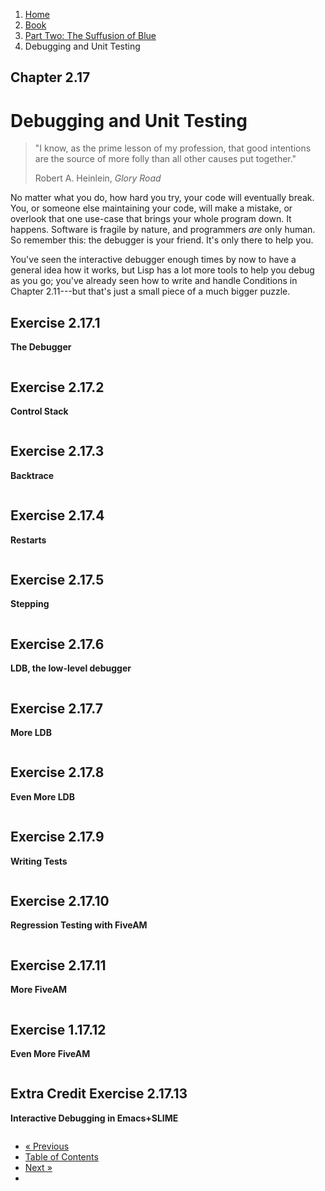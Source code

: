 <ol class="breadcrumb">
  <li><a href="/">Home</a></li>
  <li><a href="/book/">Book</a></li>
  <li><a href="/book/2-0-0-overview/">Part Two: The Suffusion of Blue</a></li>
  <li class="active">Debugging and Unit Testing</li>
</ol>

## Chapter 2.17

# Debugging and Unit Testing

> "I know, as the prime lesson of my profession, that good intentions are the source of more folly than all other causes put together."
> <footer>Robert A. Heinlein, <em>Glory Road</em></footer>

No matter what you do, how hard you try, your code will eventually break.  You, or someone else maintaining your code, will make a mistake, or overlook that one use-case that brings your whole program down.  It happens.  Software is fragile by nature, and programmers *are* only human.  So remember this: the debugger is your friend.  It's only there to help you.

You've seen the interactive debugger enough times by now to have a general idea how it works, but Lisp has a lot more tools to help you debug as you go; you've already seen how to write and handle Conditions in Chapter 2.11---but that's just a small piece of a much bigger puzzle.

## Exercise 2.17.1

**The Debugger**

```lisp

```

## Exercise 2.17.2

**Control Stack**

```lisp

```

## Exercise 2.17.3

**Backtrace**

```lisp

```

## Exercise 2.17.4

**Restarts**

```lisp

```

## Exercise 2.17.5

**Stepping**

```lisp

```

## Exercise 2.17.6

**LDB, the low-level debugger**

```lisp

```

## Exercise 2.17.7

**More LDB**

```lisp

```

## Exercise 2.17.8

**Even More LDB**

```lisp

```

## Exercise 2.17.9

**Writing Tests**

```lisp

```

## Exercise 2.17.10

**Regression Testing with FiveAM**

```lisp

```

## Exercise 2.17.11

**More FiveAM**

```lisp

```

## Exercise 1.17.12

**Even More FiveAM**

```lisp

```

## Extra Credit Exercise 2.17.13

**Interactive Debugging in Emacs+SLIME**

```lisp

```

<ul class="pager">
  <li class="previous"><a href="/book/2-16-0-foreign-libs/">&laquo; Previous</a></li>
  <li><a href="/book/">Table of Contents</a></li>
  <li class="next"><a href="/book/2-18-0-ffi.md">Next &raquo;</a><li>
</ul>
